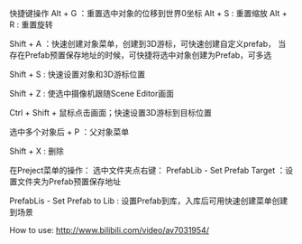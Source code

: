 ﻿快捷键操作
Alt + G ：重置选中对象的位移到世界0坐标
Alt + S : 重置缩放
Alt + R : 重置旋转

Shift + A ：快速创建对象菜单，创建到3D游标，可快速创建自定义prefab，
			当存在Prefab预置保存地址的时候，可快捷将选中对象创建为Prefab，可多选

Shift + S : 快速设置对象和3D游标位置

Shift + Z : 使选中摄像机跟随Scene Editor画面

Ctrl + Shift + 鼠标点击画面；快速设置3D游标到目标位置

选中多个对象后 + P ：父对象菜单

Shift + X : 删除

在Preject菜单的操作：
选中文件夹点右键：
PrefabLib - Set Prefab Target ：设置文件夹为Prefab预置保存地址

PrefabLis - Set Prefab to Lib : 设置Prefab到库，入库后可用快速创建菜单创建到场景

How to use:
http://www.bilibili.com/video/av7031954/
